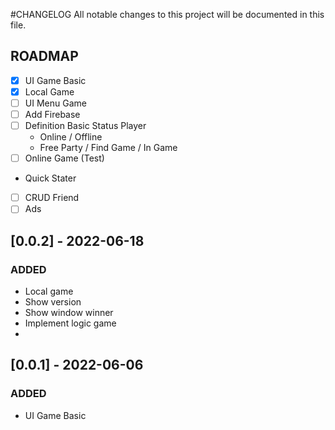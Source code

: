 #CHANGELOG
All notable changes to this project will be documented in this file.

## ROADMAP
- [x] UI Game Basic
- [x] Local Game
- [ ] UI Menu Game
- [ ] Add Firebase
- [ ] Definition Basic Status Player
    - Online / Offline
    - Free Party / Find Game / In Game
- [ ] Online Game (Test)
 - Quick Stater
- [ ] CRUD Friend
- [ ] Ads

## [0.0.2] - 2022-06-18
### ADDED
- Local game
- Show version
- Show window winner
- Implement logic game
-

## [0.0.1] - 2022-06-06
### ADDED
- UI Game Basic